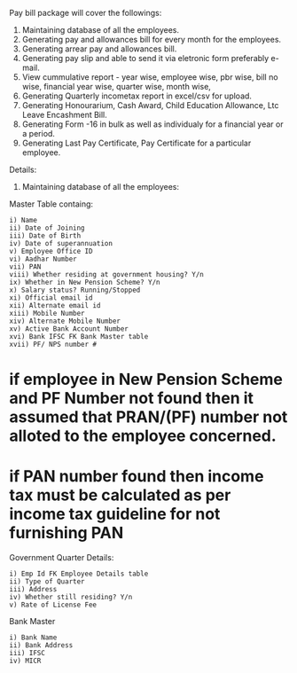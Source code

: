 Pay bill package will cover the followings:

1. Maintaining database of all the employees.
2. Generating pay and allowances bill for every month for the employees.
3. Generating arrear pay and allowances bill.
4. Generating pay slip and able to send it via eletronic form preferably e-mail.
5. View cummulative report - year wise, employee wise, pbr wise, bill no wise, financial year wise, quarter wise, month wise, 
6. Generating Quarterly incometax report in excel/csv for upload.
7. Generating Honourarium, Cash Award, Child Education Allowance, Ltc Leave Encashment Bill.
8. Generating Form -16 in bulk as well as individualy for a financial year or a period.
9. Generating Last Pay Certificate, Pay Certificate for a particular employee.

Details:

1. Maintaining database of all the employees:

  Master Table containg:
    
    i) Name
    ii) Date of Joining
    iii) Date of Birth
    iv) Date of superannuation
    v) Employee Office ID
    vi) Aadhar Number
    vii) PAN 
    viii) Whether residing at government housing? Y/n
    ix) Whether in New Pension Scheme? Y/n
    x) Salary status? Running/Stopped
    xi) Official email id
    xii) Alternate email id
    xiii) Mobile Number
    xiv) Alternate Mobile Number
    xv) Active Bank Account Number
    xvi) Bank IFSC FK Bank Master table
    xvii) PF/ NPS number #
    
    
  
# if employee in New Pension Scheme and PF Number not found  then it assumed that PRAN/(PF) number not alloted to the employee concerned.
# if PAN number found then income tax must be calculated as per income tax guideline for not furnishing PAN

  Government Quarter Details:
    
    i) Emp Id FK Employee Details table
    ii) Type of Quarter
    iii) Address
    iv) Whether still residing? Y/n
    v) Rate of License Fee
   
  Bank Master
  
    i) Bank Name
    ii) Bank Address
    iii) IFSC
    iv) MICR
  
  
    
